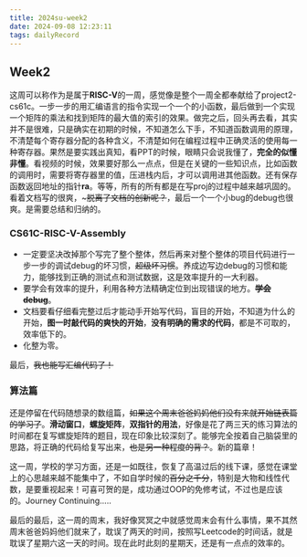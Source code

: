 ```yaml
---
title: 2024su-week2
date: 2024-09-08 12:23:11
tags: dailyRecord
---
```


## Week2

这周可以称作为是属于**RISC-V**的一周，感觉像是整个一周全都奉献给了project2-cs61c。一步一步的用汇编语言的指令实现一个一个的小函数，最后做到一个实现一个矩阵的乘法和找到矩阵的最大值的索引的效果。做完之后，回头再去看，其实并不是很难，只是确实在初期的时候，不知道怎么下手，不知道函数调用的原理，不清楚每个寄存器分配的各种含义，不清楚如何在编程过程中正确灵活的使用每一种寄存器。果然是要实践出真知，看PPT的时候，眼睛只会说我懂了，**完全的似懂非懂**。看视频的时候，效果要好那么一点点，但是在关键的一些知识点，比如函数的调用时，需要将寄存器里的值，压进栈内后，才可以调用进其他函数。还有保存函数返回地址的指针**ra**。等等，所有的所有都是在写proj的过程中越来越巩固的。看着文档写的很爽，~~~脱离了文档的创新呢？~~，最后一个一个小bug的debug也很爽。是需要总结和归纳的。

### CS61C-RISC-V-Assembly

- 一定要坚决改掉那个写完了整个整体，然后再来对整个整体的项目代码进行一步一步的调试debug的坏习惯，~~超级坏习惯~~。养成边写边debug的习惯和能力，能够找到正确的测试点和测试数据，这是效率提升的一大利器。
- 要学会有效率的提升，利用各种方法精确定位到出现错误的地方。**~~学会debug~~**。
- 文档要看仔细看完整过后才能动手开始写代码，盲目的开始，不知道为什么的开始，**图一时敲代码的爽快的开始**，**没有明确的需求的代码**，都是不可取的，效率低下的。
- 化整为零。

最后，~~我也能写汇编代码了！~~

### 算法篇

还是停留在代码随想录的数组篇，~~如果这个周末爸爸妈妈他们没有来就开始链表篇的学习了~~。**滑动窗口**，**螺旋矩阵**，**双指针的用法**，好像是花了两三天的练习算法的时间都在复写螺旋矩阵的题目，现在印象比较深刻了。能够完全按着自己脑袋里的思路，将正确的代码给复写出来，~~也是另一种程度的背？~~。新的篇章！

这一周，学校的学习方面，还是一如既往，恢复了高温过后的线下课，感觉在课堂上的心思越来越不能集中了，不如自学时候的~~百分之千分~~，特别是大物和线性代数，是要重视起来！可喜可贺的是，成功通过OOP的免修考试，不过也是应该的。Journey Continuing.....

最后的最后，这一周的周末，我好像冥冥之中就感觉周末会有什么事情，果不其然周末爸爸妈妈他们就来了，耽误了两天的时间，按照写Leetcode的时间话，就是耽误了星期六这一天的时间。现在此时此刻的星期天，还是有一点点的效率的。
